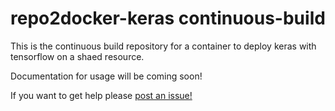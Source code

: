 # repo2docker-keras continuous-build

This is the continuous build repository for a container to deploy keras with
tensorflow on a shaed resource.

Documentation for usage will be coming soon!

If you want to get help please [post an issue!](https://www.github.com/vsoch/repo2docker-keras/issues)
